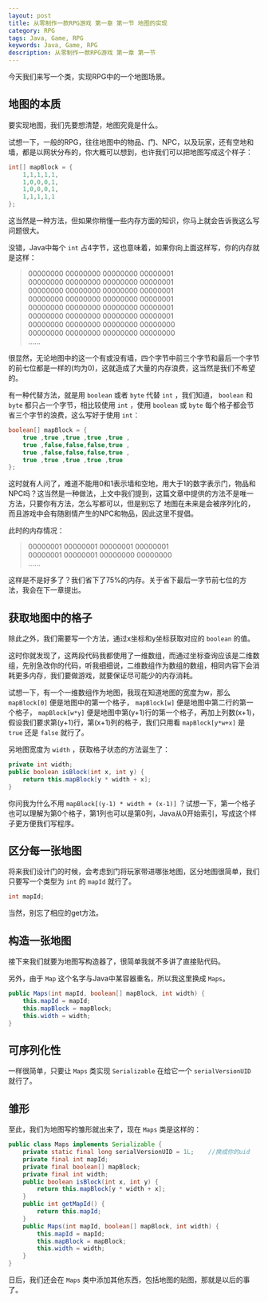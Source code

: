 ```yaml
---
layout: post
title: 从零制作一款RPG游戏 第一章 第一节 地图的实现
category: RPG
tags: Java, Game, RPG
keywords: Java, Game, RPG
description: 从零制作一款RPG游戏 第一章 第一节
---
```


今天我们来写一个类，实现RPG中的一个地图场景。

## 地图的本质
要实现地图，我们先要想清楚，地图究竟是什么。

试想一下，一般的RPG，往往地图中的物品、门、NPC，以及玩家，还有空地和墙，都是以网状分布的，你大概可以想到，也许我们可以把地图写成这个样子：

```java
int[] mapBlock = {
    1,1,1,1,1,
    1,0,0,0,1,
    1,0,0,0,1,
    1,1,1,1,1
};
```

这当然是一种方法，但如果你稍懂一些内存方面的知识，你马上就会告诉我这么写问题很大。

没错，Java中每个 `int` 占4字节，这也意味着，如果你向上面这样写，你的内存就是这样：

>00000000 00000000 00000000 00000001   
>00000000 00000000 00000000 00000001   
>00000000 00000000 00000000 00000001   
>00000000 00000000 00000000 00000001   
>00000000 00000000 00000000 00000001   
>00000000 00000000 00000000 00000001   
>00000000 00000000 00000000 00000000   
>00000000 00000000 00000000 00000000   
>……

很显然，无论地图中的这一个有或没有墙，四个字节中前三个字节和最后一个字节的前七位都是一样的(均为0)，这就造成了大量的内存浪费，这当然是我们不希望的。

有一种代替方法，就是用 `boolean` 或者 `byte` 代替 `int` ，我们知道， `boolean` 和 `byte` 都只占一个字节，相比较使用 `int` ，使用 `boolean` 或 `byte` 每个格子都会节省三个字节的浪费，这么写好于使用 `int`：

```java
boolean[] mapBlock = {
    true ,true ,true ,true ,true ,
    true ,false,false,false,true ,
    true ,false,false,false,true ,
    true ,true ,true ,true ,true 
};
```

这时就有人问了，难道不能用0和1表示墙和空地，用大于1的数字表示门，物品和NPC吗？这当然是一种做法，上文中我们提到，这篇文章中提供的方法不是唯一方法，只要你有方法，怎么写都可以，但是别忘了 地图在未来是会被序列化的，而且游戏中会有随剧情产生的NPC和物品，因此这里不提倡。

此时的内存情况：

>00000001 00000001 00000001 00000001   
>00000001 00000001 00000000 00000000   
>……

这样是不是好多了？我们省下了75%的内存。关于省下最后一字节前七位的方法，我会在下一章提出。

## 获取地图中的格子
除此之外，我们需要写一个方法，通过x坐标和y坐标获取对应的 `boolean` 的值。

这时你就发现了，这两段代码我都使用了一维数组，而通过坐标查询应该是二维数组，先别急改你的代码，听我细细说，二维数组作为数组的数组，相同内容下会消耗更多内存，我们要做游戏，就要保证尽可能少的内存消耗。

试想一下，有一个一维数组作为地图，我现在知道地图的宽度为w，那么 `mapBlock[0]` 便是地图中的第一个格子， `mapBlock[w]` 便是地图中第二行的第一个格子， `mapBlock[w*y]` 便是地图中第(y+1)行的第一个格子，再加上列数(x+1)，假设我们要求第(y+1)行，第(x+1)列的格子，我们只用看 `mapBlock[y*w+x]` 是 `true` 还是 `false` 就行了。

另地图宽度为 `width` ，获取格子状态的方法诞生了：

```java
private int width;
public boolean isBlock(int x, int y) {
    return this.mapBlock[y * width + x];
}
```

你问我为什么不用 `mapBlock[(y-1) * width + (x-1)]` ？试想一下，第一个格子也可以理解为第0个格子，第1列也可以是第0列，Java从0开始索引，写成这个样子更方便我们写程序。

## 区分每一张地图
将来我们设计门的时候，会考虑到门将玩家带进哪张地图，区分地图很简单，我们只要写一个类型为 `int` 的 `mapId` 就行了。

```java
int mapId;
```

当然，别忘了相应的get方法。

## 构造一张地图
接下来我们就要为地图写构造器了，很简单我就不多讲了直接贴代码。

另外，由于 `Map` 这个名字与Java中某容器重名，所以我这里换成 `Maps`。

```java
public Maps(int mapId, boolean[] mapBlock, int width) {
    this.mapId = mapId;
    this.mapBlock = mapBlock;
    this.width = width;
}
```

## 可序列化性
一样很简单，只要让 `Maps` 类实现 `Serializable` 在给它一个 `serialVersionUID` 就行了。

## 雏形
至此，我们为地图写的雏形就出来了，现在 `Maps` 类是这样的：

```java
public class Maps implements Serializable {
    private static final long serialVersionUID = 1L;    //换成你的uid
    private final int mapId;
    private final boolean[] mapBlock;
    private final int width;
    public boolean isBlock(int x, int y) {
        return this.mapBlock[y * width + x];
    }
    public int getMapId() {
        return this.mapId;
    }
    public Maps(int mapId, boolean[] mapBlock, int width) {
        this.mapId = mapId;
        this.mapBlock = mapBlock;
        this.width = width;
    }
}
```

日后，我们还会在 `Maps` 类中添加其他东西，包括地图的贴图，那就是以后的事了。
